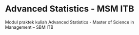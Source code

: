 # Advanced Statistics - MSM ITB
Modul praktek kuliah Advanced Statistics - Master of Science in Management – SBM ITB

